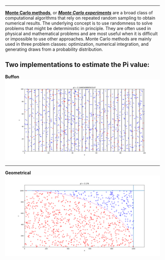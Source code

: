 ***

[**Monte Carlo methods**](https://en.wikipedia.org/wiki/Monte_Carlo_method), or [***Monte Carlo experiments***](https://en.wikipedia.org/wiki/Monte_Carlo_method) are a broad class of computational algorithms that rely on repeated random sampling to obtain numerical results. The underlying concept is to use randomness to solve problems that might be deterministic in principle. They are often used in physical and mathematical problems and are most useful when it is difficult or impossible to use other approaches. Monte Carlo methods are mainly used in three problem classes: optimization, numerical integration, and generating draws from a probability distribution.

Two implementations to estimate the Pi value: 
---
**Buffon**
![geometrical](pics/Buffon.png)

---
**Geometrical**
![Buffon's](pics/Geometrical.png)
